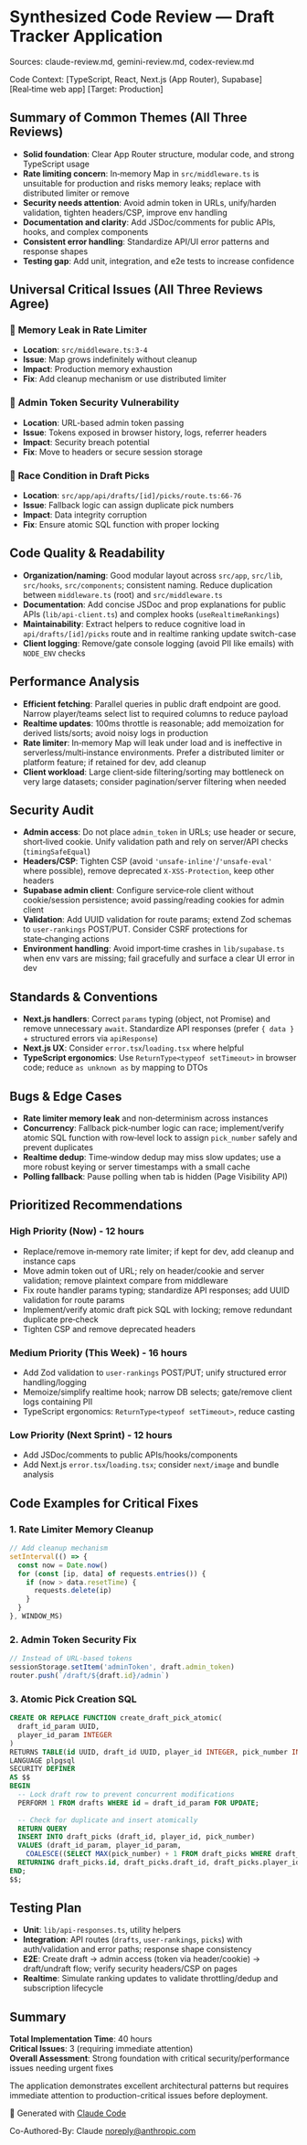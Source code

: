 # Synthesized Code Review — Draft Tracker Application

Sources: claude-review.md, gemini-review.md, codex-review.md

Code Context: [TypeScript, React, Next.js (App Router), Supabase] [Real‑time web app] [Target: Production]

## Summary of Common Themes (All Three Reviews)
- **Solid foundation**: Clear App Router structure, modular code, and strong TypeScript usage
- **Rate limiting concern**: In‑memory Map in `src/middleware.ts` is unsuitable for production and risks memory leaks; replace with distributed limiter or remove
- **Security needs attention**: Avoid admin token in URLs, unify/harden validation, tighten headers/CSP, improve env handling
- **Documentation and clarity**: Add JSDoc/comments for public APIs, hooks, and complex components
- **Consistent error handling**: Standardize API/UI error patterns and response shapes
- **Testing gap**: Add unit, integration, and e2e tests to increase confidence

## Universal Critical Issues (All Three Reviews Agree)

### 🔴 **Memory Leak in Rate Limiter**
- **Location**: `src/middleware.ts:3-4`
- **Issue**: Map grows indefinitely without cleanup
- **Impact**: Production memory exhaustion
- **Fix**: Add cleanup mechanism or use distributed limiter

### 🔴 **Admin Token Security Vulnerability** 
- **Location**: URL-based admin token passing
- **Issue**: Tokens exposed in browser history, logs, referrer headers
- **Impact**: Security breach potential
- **Fix**: Move to headers or secure session storage

### 🔴 **Race Condition in Draft Picks**
- **Location**: `src/app/api/drafts/[id]/picks/route.ts:66-76`
- **Issue**: Fallback logic can assign duplicate pick numbers
- **Impact**: Data integrity corruption
- **Fix**: Ensure atomic SQL function with proper locking

## Code Quality & Readability
- **Organization/naming**: Good modular layout across `src/app`, `src/lib`, `src/hooks`, `src/components`; consistent naming. Reduce duplication between `middleware.ts` (root) and `src/middleware.ts`
- **Documentation**: Add concise JSDoc and prop explanations for public APIs (`lib/api-client.ts`) and complex hooks (`useRealtimeRankings`)
- **Maintainability**: Extract helpers to reduce cognitive load in `api/drafts/[id]/picks` route and in realtime ranking update switch-case
- **Client logging**: Remove/gate console logging (avoid PII like emails) with `NODE_ENV` checks

## Performance Analysis
- **Efficient fetching**: Parallel queries in public draft endpoint are good. Narrow player/teams select list to required columns to reduce payload
- **Realtime updates**: 100ms throttle is reasonable; add memoization for derived lists/sorts; avoid noisy logs in production
- **Rate limiter**: In‑memory Map will leak under load and is ineffective in serverless/multi‑instance environments. Prefer a distributed limiter or platform feature; if retained for dev, add cleanup
- **Client workload**: Large client‑side filtering/sorting may bottleneck on very large datasets; consider pagination/server filtering when needed

## Security Audit
- **Admin access**: Do not place `admin_token` in URLs; use header or secure, short‑lived cookie. Unify validation path and rely on server/API checks (`timingSafeEqual`)
- **Headers/CSP**: Tighten CSP (avoid `'unsafe-inline'`/`'unsafe-eval'` where possible), remove deprecated `X‑XSS‑Protection`, keep other headers
- **Supabase admin client**: Configure service‑role client without cookie/session persistence; avoid passing/reading cookies for admin client
- **Validation**: Add UUID validation for route params; extend Zod schemas to `user-rankings` POST/PUT. Consider CSRF protections for state‑changing actions
- **Environment handling**: Avoid import‑time crashes in `lib/supabase.ts` when env vars are missing; fail gracefully and surface a clear UI error in dev

## Standards & Conventions
- **Next.js handlers**: Correct `params` typing (object, not Promise) and remove unnecessary `await`. Standardize API responses (prefer `{ data }` + structured errors via `apiResponse`)
- **Next.js UX**: Consider `error.tsx`/`loading.tsx` where helpful
- **TypeScript ergonomics**: Use `ReturnType<typeof setTimeout>` in browser code; reduce `as unknown as` by mapping to DTOs

## Bugs & Edge Cases
- **Rate limiter memory leak** and non‑determinism across instances
- **Concurrency**: Fallback pick‑number logic can race; implement/verify atomic SQL function with row‑level lock to assign `pick_number` safely and prevent duplicates
- **Realtime dedup**: Time‑window dedup may miss slow updates; use a more robust keying or server timestamps with a small cache
- **Polling fallback**: Pause polling when tab is hidden (Page Visibility API)

## Prioritized Recommendations

### High Priority (Now) - 12 hours
- Replace/remove in‑memory rate limiter; if kept for dev, add cleanup and instance caps
- Move admin token out of URL; rely on header/cookie and server validation; remove plaintext compare from middleware
- Fix route handler params typing; standardize API responses; add UUID validation for route params
- Implement/verify atomic draft pick SQL with locking; remove redundant duplicate pre‑check
- Tighten CSP and remove deprecated headers

### Medium Priority (This Week) - 16 hours
- Add Zod validation to `user-rankings` POST/PUT; unify structured error handling/logging
- Memoize/simplify realtime hook; narrow DB selects; gate/remove client logs containing PII
- TypeScript ergonomics: `ReturnType<typeof setTimeout>`, reduce casting

### Low Priority (Next Sprint) - 12 hours
- Add JSDoc/comments to public APIs/hooks/components
- Add Next.js `error.tsx`/`loading.tsx`; consider `next/image` and bundle analysis

## Code Examples for Critical Fixes

### 1. Rate Limiter Memory Cleanup
```typescript
// Add cleanup mechanism
setInterval(() => {
  const now = Date.now()
  for (const [ip, data] of requests.entries()) {
    if (now > data.resetTime) {
      requests.delete(ip)
    }
  }
}, WINDOW_MS)
```

### 2. Admin Token Security Fix
```typescript
// Instead of URL-based tokens
sessionStorage.setItem('adminToken', draft.admin_token)
router.push(`/draft/${draft.id}/admin`)
```

### 3. Atomic Pick Creation SQL
```sql
CREATE OR REPLACE FUNCTION create_draft_pick_atomic(
  draft_id_param UUID,
  player_id_param INTEGER
)
RETURNS TABLE(id UUID, draft_id UUID, player_id INTEGER, pick_number INTEGER)
LANGUAGE plpgsql
SECURITY DEFINER
AS $$
BEGIN
  -- Lock draft row to prevent concurrent modifications
  PERFORM 1 FROM drafts WHERE id = draft_id_param FOR UPDATE;
  
  -- Check for duplicate and insert atomically
  RETURN QUERY
  INSERT INTO draft_picks (draft_id, player_id, pick_number)
  VALUES (draft_id_param, player_id_param, 
    COALESCE((SELECT MAX(pick_number) + 1 FROM draft_picks WHERE draft_id = draft_id_param), 1))
  RETURNING draft_picks.id, draft_picks.draft_id, draft_picks.player_id, draft_picks.pick_number;
END;
$$;
```

## Testing Plan
- **Unit**: `lib/api-responses.ts`, utility helpers
- **Integration**: API routes (`drafts`, `user-rankings`, `picks`) with auth/validation and error paths; response shape consistency
- **E2E**: Create draft → admin access (token via header/cookie) → draft/undraft flow; verify security headers/CSP on pages
- **Realtime**: Simulate ranking updates to validate throttling/dedup and subscription lifecycle

## Summary
**Total Implementation Time**: 40 hours  
**Critical Issues**: 3 (requiring immediate attention)  
**Overall Assessment**: Strong foundation with critical security/performance issues needing urgent fixes

The application demonstrates excellent architectural patterns but requires immediate attention to production-critical issues before deployment.

🤖 Generated with [Claude Code](https://claude.ai/code)

Co-Authored-By: Claude <noreply@anthropic.com>
